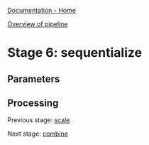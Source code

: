 [Documentation - Home](https://github.com/SINTEF-9012/Erdre/blob/master/docs/index.md)

[Overview of pipeline](https://github.com/SINTEF-9012/Erdre/blob/master/docs/tutorials/03_pipeline.md)

# Stage 6: sequentialize



## Parameters

## Processing


Previous stage: [scale](https://github.com/SINTEF-9012/Erdre/blob/master/docs/tutorials/stages/05_scale.md)

Next stage: [combine](https://github.com/SINTEF-9012/Erdre/blob/master/docs/tutorials/stages/07_combine.md)
